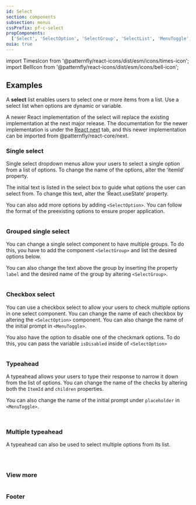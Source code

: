 ```yaml
---
id: Select
section: components
subsection: menus
cssPrefix: pf-c-select
propComponents:
  ['Select', 'SelectOption', 'SelectGroup', 'SelectList', 'MenuToggle', 'SelectToggleProps', 'SelectPopperProps']
ouia: true
---
```


import TimesIcon from '@patternfly/react-icons/dist/esm/icons/times-icon';
import BellIcon from '@patternfly/react-icons/dist/esm/icons/bell-icon';

## Examples
A **select** list enables users to select one or more items from a list. Use a select list when options are dynamic or variable.

A newer React implementation of the select will replace the existing implementation at the next major release. The documentation for the newer implementation is under the [React next](www.patternfly.org/v4/components/select/react-next) tab, and this newer implementation can be imported from @patternfly/react-core/next.

### Single select
Single select dropdown menus allow your users to select a single option from a list of options. To change the name of the options, alter the ‘itemId’ property.

The initial text is listed in the select box to guide what options the user can select from. To change this text, alter the ‘React.useState’ property.

You can also add more options by adding `<SelectOption>`. You can follow the format of the preexisting options to ensure proper application.
```ts file="./SelectBasic.tsx"

```

### Grouped single select
You can change a single select component to have multiple groups. To do this, you have to add the component `<SelectGroup>` and list the desired options below.

You can also change the text above the group by inserting the property `label` and the desired name of the group by altering `<SelectGroup>`.
```ts file="./SelectGrouped.tsx"

```

### Checkbox select
You can use a checkbox select to allow your users to check multiple options in one select component. You can change the name of each checkbox by altering the `<SelectOption>` component. You can also change the name of the initial prompt in `<MenuToggle>`.

You also have the option to disable one of the checkmark options. To do this, you can pass the variable `isDisabled` inside of `<SelectOption>`
```ts file="./SelectCheckbox.tsx"

```

### Typeahead
A typeahead allows your users to type their response to narrow it down from the list of options. You can change the name of the checks by altering both the `ItemId` and `children` properties.

You can also change the name of the initial prompt under `placeholder` in `<MenuToggle>`.
```ts file="./SelectTypeahead.tsx"

```

```ts file="./SelectTypeaheadCreatable.tsx"

```

### Multiple typeahead
A typeahead can also be used to select multiple options from its list.
```ts file="./SelectMultiTypeahead.tsx"

```


```ts file="./SelectMultiTypeaheadCreatable.tsx"

```


```ts file="./SelectMultiTypeaheadCheckbox.tsx"

```

### View more

```ts file="./SelectViewMore.tsx"

```

### Footer

```ts file="./SelectFooter.tsx"

```
